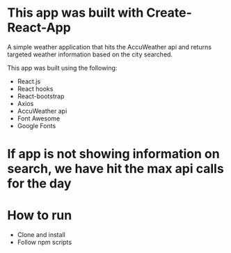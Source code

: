 # This app was built with Create-React-App
A simple weather application that hits the AccuWeather api and returns targeted weather information based on the city searched.

This app was built using the following:
* React.js
* React hooks
* React-bootstrap
* Axios
* AccuWeather api
* Font Awesome
* Google Fonts

# If app is not showing information on search, we have hit the max api calls for the day

# How to run
* Clone and install
* Follow npm scripts